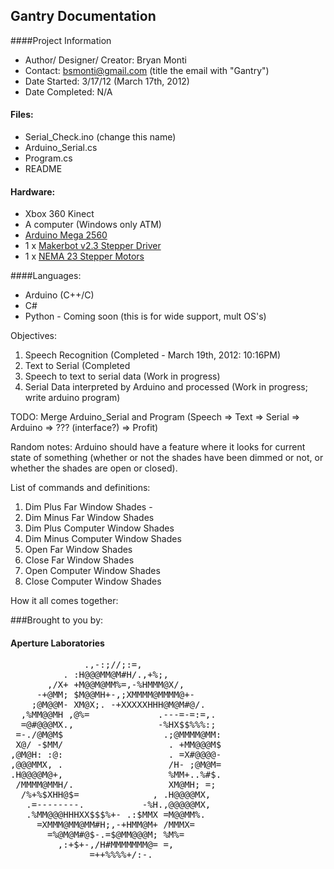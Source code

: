 ## Gantry Documentation
####Project Information
- Author/ Designer/ Creator: Bryan Monti
- Contact: bsmonti@gmail.com (title the email with "Gantry")
- Date Started: 3/17/12 (March 17th, 2012)
- Date Completed: N/A

#### Files:
* Serial_Check.ino (change this name)
* Arduino_Serial.cs
* Program.cs
* README

#### Hardware:
* Xbox 360 Kinect
* A computer (Windows only ATM)
* [Arduino Mega 2560](http://arduino.cc/en/Main/ArduinoBoardMega2560)
* 1 x [Makerbot v2.3 Stepper Driver](http://reprap.org/wiki/Stepper_Motor_Driver_2.3)
* 1 x [NEMA 23 Stepper Motors](http://www.sparkfun.com/products/10847)

####Languages:
* Arduino (C++/C)
* C#
* Python - Coming soon (this is for wide support, mult OS's)

Objectives:
1. Speech Recognition (Completed - March 19th, 2012: 10:16PM)
2. Text to Serial (Completed 
3. Speech to text to serial data (Work in progress)
4. Serial Data interpreted by Arduino and processed (Work in progress; write arduino program)

TODO: Merge Arduino_Serial and Program (Speech => Text => Serial => Arduino => ??? (interface?) => Profit)

Random notes: Arduino should have a feature where it looks for current state of something (whether or not the
shades have been dimmed or not, or whether the shades are open or closed).

List of commands and definitions:
1. Dim Plus Far Window Shades - 
2. Dim Minus Far Window Shades
3. Dim Plus Computer Window Shades
4. Dim Minus Computer Window Shades
5. Open Far Window Shades
6. Close Far Window Shades
7. Open Computer Window Shades
8. Close Computer Window Shades

How it all comes together: 

###Brought to you by:
#### Aperture Laboratories
<pre>
              .,-:;//;:=,
          . :H@@@MM@M#H/.,+%;,
       ,/X+ +M@@M@MM%=,-%HMMM@X/,
     -+@MM; $M@@MH+-,;XMMMM@MMMM@+-
    ;@M@@M- XM@X;. -+XXXXXHHH@M@M#@/.
  ,%MM@@MH ,@%=             .---=-=:=,.
  =@#@@@MX.,                -%HX$$%%%:;
 =-./@M@M$                   .;@MMMM@MM:
 X@/ -$MM/                    . +MM@@@M$
,@M@H: :@:                    . =X#@@@@-
,@@@MMX, .                    /H- ;@M@M=
.H@@@@M@+,                    %MM+..%#$.
 /MMMM@MMH/.                  XM@MH; =;
  /%+%$XHH@$=              , .H@@@@MX,
   .=--------.           -%H.,@@@@@MX,
   .%MM@@@HHHXX$$$%+- .:$MMX =M@@MM%.
     =XMMM@MM@MM#H;,-+HMM@M+ /MMMX=
       =%@M@M#@$-.=$@MM@@@M; %M%=
         ,:+$+-,/H#MMMMMMM@= =,
               =++%%%%+/:-.
</pre>